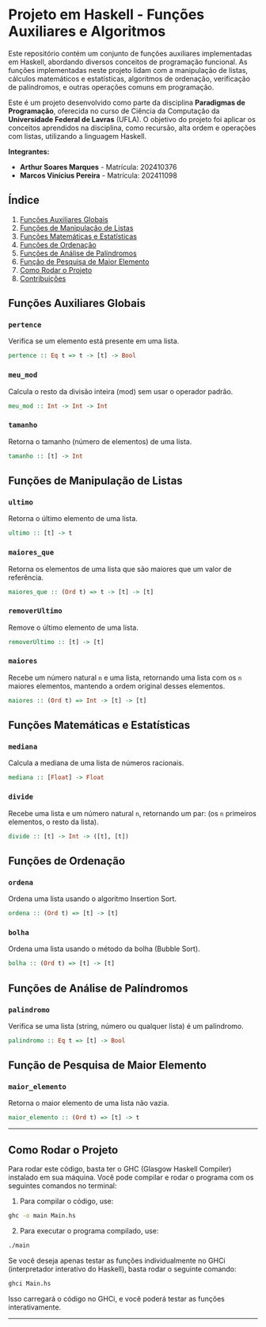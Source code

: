 
# Projeto em Haskell - Funções Auxiliares e Algoritmos

Este repositório contém um conjunto de funções auxiliares implementadas em Haskell, abordando diversos conceitos de programação funcional. As funções implementadas neste projeto lidam com a manipulação de listas, cálculos matemáticos e estatísticas, algoritmos de ordenação, verificação de palíndromos, e outras operações comuns em programação.

Este é um projeto desenvolvido como parte da disciplina **Paradigmas de Programação**, oferecida no curso de Ciência da Computação da **Universidade Federal de Lavras** (UFLA). O objetivo do projeto foi aplicar os conceitos aprendidos na disciplina, como recursão, alta ordem e operações com listas, utilizando a linguagem Haskell.

**Integrantes:**
- **Arthur Soares Marques** - Matrícula: 202410376
- **Marcos Vinícius Pereira** - Matrícula: 202411098

## Índice

1. [Funções Auxiliares Globais](#funções-auxiliares-globais)
2. [Funções de Manipulação de Listas](#funções-de-manipulação-de-listas)
3. [Funções Matemáticas e Estatísticas](#funções-matemáticas-e-estatísticas)
4. [Funções de Ordenação](#funções-de-ordenação)
5. [Funções de Análise de Palíndromos](#funções-de-análise-de-palíndromos)
6. [Função de Pesquisa de Maior Elemento](#função-de-pesquisa-de-maior-elemento)
7. [Como Rodar o Projeto](#como-rodar-o-projeto)
8. [Contribuições](#contribuições)

## Funções Auxiliares Globais

### `pertence`

Verifica se um elemento está presente em uma lista.

```haskell
pertence :: Eq t => t -> [t] -> Bool
```

### `meu_mod`

Calcula o resto da divisão inteira (mod) sem usar o operador padrão.

```haskell
meu_mod :: Int -> Int -> Int
```

### `tamanho`

Retorna o tamanho (número de elementos) de uma lista.

```haskell
tamanho :: [t] -> Int
```

## Funções de Manipulação de Listas

### `ultimo`

Retorna o último elemento de uma lista.

```haskell
ultimo :: [t] -> t
```

### `maiores_que`

Retorna os elementos de uma lista que são maiores que um valor de referência.

```haskell
maiores_que :: (Ord t) => t -> [t] -> [t]
```

### `removerUltimo`

Remove o último elemento de uma lista.

```haskell
removerUltimo :: [t] -> [t]
```

### `maiores`

Recebe um número natural `n` e uma lista, retornando uma lista com os `n` maiores elementos, mantendo a ordem original desses elementos.

```haskell
maiores :: (Ord t) => Int -> [t] -> [t]
```

## Funções Matemáticas e Estatísticas

### `mediana`

Calcula a mediana de uma lista de números racionais.

```haskell
mediana :: [Float] -> Float
```

### `divide`

Recebe uma lista e um número natural `n`, retornando um par: (os `n` primeiros elementos, o resto da lista).

```haskell
divide :: [t] -> Int -> ([t], [t])
```

## Funções de Ordenação

### `ordena`

Ordena uma lista usando o algoritmo Insertion Sort.

```haskell
ordena :: (Ord t) => [t] -> [t]
```

### `bolha`

Ordena uma lista usando o método da bolha (Bubble Sort).

```haskell
bolha :: (Ord t) => [t] -> [t]
```

## Funções de Análise de Palíndromos

### `palindromo`

Verifica se uma lista (string, número ou qualquer lista) é um palíndromo.

```haskell
palindromo :: Eq t => [t] -> Bool
```

## Função de Pesquisa de Maior Elemento

### `maior_elemento`

Retorna o maior elemento de uma lista não vazia.

```haskell
maior_elemento :: (Ord t) => [t] -> t
```

---

## Como Rodar o Projeto

Para rodar este código, basta ter o GHC (Glasgow Haskell Compiler) instalado em sua máquina. Você pode compilar e rodar o programa com os seguintes comandos no terminal:

1. Para compilar o código, use:

```bash
ghc -o main Main.hs
```

2. Para executar o programa compilado, use:

```bash
./main
```

Se você deseja apenas testar as funções individualmente no GHCi (interpretador interativo do Haskell), basta rodar o seguinte comando:

```bash
ghci Main.hs
```

Isso carregará o código no GHCi, e você poderá testar as funções interativamente.

---

